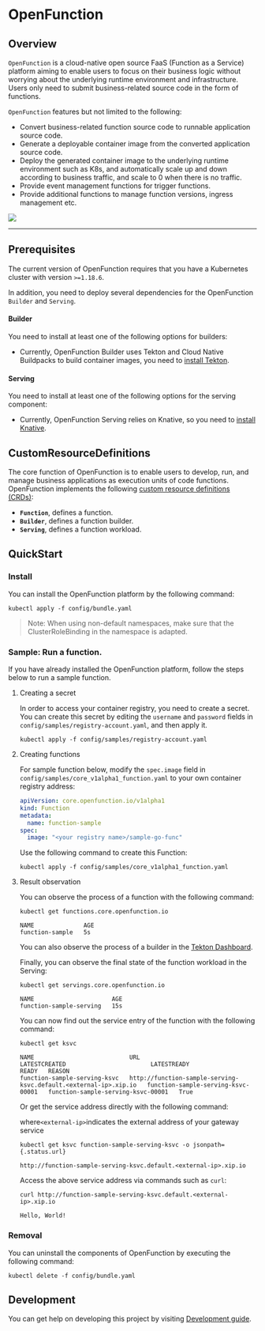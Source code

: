 # OpenFunction

## Overview

```OpenFunction``` is a cloud-native open source FaaS (Function as a Service) platform aiming to enable users to focus on their business logic without worrying about the underlying runtime environment and infrastructure. Users only need to submit business-related source code in the form of functions.

```OpenFunction``` features but not limited to the following:

- Convert business-related function source code to runnable application source code.
- Generate a deployable container image from the converted application source code.
- Deploy the generated container image to the underlying runtime environment such as K8s, and automatically scale up and down according to business traffic, and scale to 0 when there is no traffic.
- Provide event management functions for trigger functions.
- Provide additional functions to manage function versions, ingress management etc.

![](docs/images/OpenFunction-architecture.png)

---

## Prerequisites

The current version of OpenFunction requires that you have a Kubernetes cluster with version ``>=1.18.6``.

In addition, you need to deploy several dependencies for the OpenFunction ```Builder``` and ```Serving```.

#### Builder

You need to install at least one of the following options for builders:

- Currently, OpenFunction Builder uses Tekton and Cloud Native Buildpacks to build container images, you need to [install Tekton](https://tekton.dev/docs/getting-started/#installation).
    
#### Serving

You need to install at least one of the following options for the serving component:

- Currently, OpenFunction Serving relies on Knative, so you need to [install Knative](https://knative.dev/docs/install/).

## CustomResourceDefinitions

The core function of OpenFunction is to enable users to develop, run, and manage business applications as execution units of code functions. OpenFunction implements the following [custom resource definitions (CRDs)](https://kubernetes.io/docs/tasks/access-kubernetes-api/extend-api-custom-resource-definitions/):  

- **```Function```**, defines a function.
- **```Builder```**, defines a function builder.
- **```Serving```**, defines a function workload.

## QuickStart

### Install

You can install the OpenFunction platform by the following command:

```shell
kubectl apply -f config/bundle.yaml
```

> Note: When using non-default namespaces, make sure that the ClusterRoleBinding in the namespace is adapted.

### Sample: Run a function.

If you have already installed the OpenFunction platform, follow the steps below to run a sample function.

1. Creating a secret

    In order to access your container registry, you need to create a secret. You can create this secret by editing the ``username`` and ``password`` fields in ``config/samples/registry-account.yaml``, and then apply it.

    ```shell
    kubectl apply -f config/samples/registry-account.yaml
    ```

2. Creating functions

    For sample function below, modify the ``spec.image`` field in ``config/samples/core_v1alpha1_function.yaml`` to your own container registry address: 

    ```yaml
    apiVersion: core.openfunction.io/v1alpha1
    kind: Function
    metadata:
      name: function-sample
    spec:
      image: "<your registry name>/sample-go-func"
    ```

    Use the following command to create this Function:

    ```shell
    kubectl apply -f config/samples/core_v1alpha1_function.yaml
    ```

3. Result observation

    You can observe the process of a function with the following command:

    ```shell
    kubectl get functions.core.openfunction.io

    NAME              AGE
    function-sample   5s
    ```

    You can also observe the process of a builder in the [Tekton Dashboard](https://tekton.dev/docs/dashboard/).

    Finally, you can observe the final state of the function workload in the Serving:

    ```shell
    kubectl get servings.core.openfunction.io
     
    NAME                      AGE
    function-sample-serving   15s
    ```

    You can now find out the service entry of the function with the following command:

    ```shell
    kubectl get ksvc
     
    NAME                           URL                                                                 LATESTCREATED                        LATESTREADY                          READY   REASON
    function-sample-serving-ksvc   http://function-sample-serving-ksvc.default.<external-ip>.xip.io   function-sample-serving-ksvc-00001   function-sample-serving-ksvc-00001   True
    ```

    Or get the service address directly with the following command:

    where``` <external-ip> ```indicates the external address of your gateway service

    ```shell
    kubectl get ksvc function-sample-serving-ksvc -o jsonpath={.status.url}
     
    http://function-sample-serving-ksvc.default.<external-ip>.xip.io
    ```

    Access the above service address via commands such as ``curl``:

    ```shell
    curl http://function-sample-serving-ksvc.default.<external-ip>.xip.io
     
    Hello, World!
    ```

### Removal

You can uninstall the components of OpenFunction by executing the following command:

```shell
kubectl delete -f config/bundle.yaml
```

## Development

You can get help on developing this project by visiting [Development guide](docs/development/development-guide.md).


